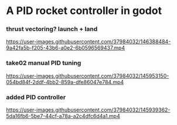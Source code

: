 # A PID rocket controller in godot

### thrust vectoring? launch + land
https://user-images.githubusercontent.com/37984032/146388484-9a42fa5b-f205-43b6-a0e2-6b0596569437.mp4


### take02 manual PID tuning 
https://user-images.githubusercontent.com/37984032/145953150-054bd84f-2ddf-4bb2-859a-dfe86047e784.mp4


### added PID controller
https://user-images.githubusercontent.com/37984032/145939362-5da16fb6-5be7-44cf-a78a-a2c4dfc6d4a1.mp4
